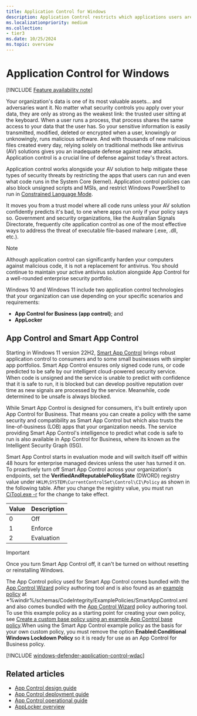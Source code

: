 ```yaml
---
title: Application Control for Windows
description: Application Control restricts which applications users are allowed to run and the code that runs in the system core.
ms.localizationpriority: medium
ms.collection:
- tier3
ms.date: 10/25/2024
ms.topic: overview
---
```


# Application Control for Windows

[!INCLUDE [Feature availability note](includes/feature-availability-note.md)]

Your organization's data is one of its most valuable assets... and adversaries want it. No matter what security controls you apply over your data, they are only as strong as the weakest link: the trusted user sitting at the keyboard. When a user runs a process, that process shares the same access to your data that the user has. So your sensitive information is easily transmitted, modified, deleted or encrypted when a user, knowingly or unknowingly, runs malicious software. And with thousands of new malicious files created every day, relying solely on traditional methods like antivirus (AV) solutions gives you an inadequate defense against new attacks. Application control is a crucial line of defense against today's threat actors. 

Application control works alongside your AV solution to help mitigate these types of security threats by restricting the apps that users can run and even what code runs in the System Core (kernel). Application control policies can also block unsigned scripts and MSIs, and restrict Windows PowerShell to run in [Constrained Language Mode](/powershell/module/microsoft.powershell.core/about/about_language_modes).

It moves you from a trust model where all code runs unless your AV solution confidently predicts it's bad, to one where apps run only if your policy says so. Government and security organizations, like the Australian Signals Directorate, frequently cite application control as one of the most effective ways to address the threat of executable file-based malware (.exe, .dll, etc.).

> [!NOTE]
> Although application control can significantly harden your computers against malicious code, it is not a replacement for antivirus. You should continue to maintain your active antivirus solution alongside App Control for a well-rounded enterprise security portfolio.

Windows 10 and Windows 11 include two application control technologies that your organization can use depending on your specific scenarios and requirements:

- **App Control for Business (app control)**; and
- **AppLocker**

## App Control and Smart App Control

Starting in Windows 11 version 22H2, [Smart App Control](https://support.microsoft.com/topic/what-is-smart-app-control-285ea03d-fa88-4d56-882e-6698afdb7003) brings robust application control to consumers and to some small businesses with simpler app portfolios. Smart App Control ensures only signed code runs, or code predicted to be safe by our intelligent cloud-powered security service. When code is unsigned and the service is unable to predict with confidence that it is safe to run, it is blocked but can develop positive reputation over time as new signals are processed by the service. Meanwhile, code determined to be unsafe is always blocked.

While Smart App Control is designed for consumers, it's built entirely upon App Control for Business. That means you can create a policy with the same security and compatibility as Smart App Control but which also trusts the line-of-business (LOB) apps that your organization needs. The service providing Smart App Control's intelligence to predict what code is safe to run is also available in App Control for Business, where its known as the Intelligent Security Graph (ISG).

Smart App Control starts in evaluation mode and will switch itself off within 48 hours for enterprise managed devices unless the user has turned it on. To proactively turn off Smart App Control across your organization's endpoints, set the **VerifiedAndReputablePolicyState** (DWORD) registry value under `HKLM\SYSTEM\CurrentControlSet\Control\CI\Policy` as shown in the following table. After you change the registry value, you must run [CiTool.exe -r](operations/citool-commands.md#refresh-the-app-control-policies-on-the-system) for the change to take effect.

| Value | Description |
|-------|-------------|
| 0     | Off         |
| 1     | Enforce     |
| 2     | Evaluation  |

> [!IMPORTANT]
> Once you turn Smart App Control off, it can't be turned on without resetting or reinstalling Windows.

The App Control policy used for Smart App Control comes bundled with the [App Control Wizard](design/appcontrol-wizard.md) policy authoring tool and is also found as an [example policy](design/example-appcontrol-base-policies.md) at *%windir%/schemas/CodeIntegrity/ExamplePolicies/SmartAppControl.xml and also comes bundled with the [App Control Wizard](design/appcontrol-wizard.md) policy authoring tool. To use this example policy as a starting point for creating your own policy, see [Create a custom base policy using an example App Control base policy](design/create-appcontrol-policy-for-lightly-managed-devices.md#create-a-custom-base-policy-using-an-example-app-control-base-policy).When using the Smart App Control example policy as the basis for your own custom policy, you must remove the option **Enabled:Conditional Windows Lockdown Policy** so it is ready for use as an App Control for Business policy. 

[!INCLUDE [windows-defender-application-control-wdac](../../../../../includes/licensing/windows-defender-application-control-wdac.md)]

## Related articles

- [App Control design guide](design/appcontrol-design-guide.md)
- [App Control deployment guide](deployment/appcontrol-deployment-guide.md)
- [App Control operational guide](operations/appcontrol-operational-guide.md)
- [AppLocker overview](applocker/applocker-overview.md)
